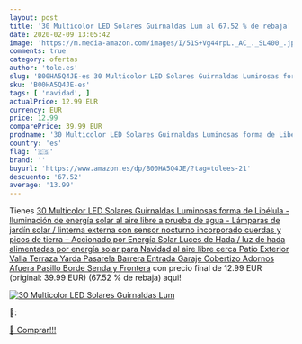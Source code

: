 ```yaml
---
layout: post
title: '30 Multicolor LED Solares Guirnaldas Lum al 67.52 % de rebaja'
date: 2020-02-09 13:05:42
image: 'https://m.media-amazon.com/images/I/51S+Vg44rpL._AC_._SL400_.jpg'
comments: true
category: ofertas
author: 'tole.es'
slug: 'B00HA5Q4JE-es 30 Multicolor LED Solares Guirnaldas Luminosas forma de...'
sku: 'B00HA5Q4JE-es'
tags: [ 'navidad', ]
actualPrice: 12.99 EUR
currency: EUR
price: 12.99
comparePrice: 39.99 EUR
prodname: '30 Multicolor LED Solares Guirnaldas Luminosas forma de Libélula - Iluminación de energía solar al aire libre a prueba de agua - Lámparas de jardín solar / linterna externa con sensor nocturno incorporado  cuerdas y picos de tierra – Accionado por Energía Solar Luces de Hada / luz de hada alimentadas por energía solar para Navidad  al aire libre  cerca  Patio  Exterior  Valla  Terraza  Yarda  Pasarela  Barrera  Entrada  Garaje  Cobertizo  Adornos  Afuera  Pasillo  Borde  Senda y Frontera'
country: 'es'
flag: '🇪🇸'
brand: ''
buyurl: 'https://www.amazon.es/dp/B00HA5Q4JE/?tag=tolees-21'
descuento: '67.52'
average: '13.99'
---
```


Tienes [30 Multicolor LED Solares Guirnaldas Luminosas forma de Libélula - Iluminación de energía solar al aire libre a prueba de agua - Lámparas de jardín solar / linterna externa con sensor nocturno incorporado  cuerdas y picos de tierra – Accionado por Energía Solar Luces de Hada / luz de hada alimentadas por energía solar para Navidad  al aire libre  cerca  Patio  Exterior  Valla  Terraza  Yarda  Pasarela  Barrera  Entrada  Garaje  Cobertizo  Adornos  Afuera  Pasillo  Borde  Senda y Frontera](https://www.amazon.es/dp/B00HA5Q4JE/?tag=tolees-21) con precio final de  12.99 EUR (original: 39.99 EUR) (67.52 %  de rebaja) aqui!

[![30 Multicolor LED Solares Guirnaldas Lum](https://m.media-amazon.com/images/I/51S+Vg44rpL._AC_._SL400_.jpg)](https://www.amazon.es/dp/B00HA5Q4JE/?tag=tolees-21)

🔎:


[🛒 Comprar!!!](https://www.amazon.es/dp/B00HA5Q4JE/?tag=tolees-21)
